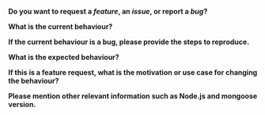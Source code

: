 <!-- Please don't delete this template or I'll close your issue -->

<!-- Before creating an issue please make sure you are using the latest version of the code. -->

**Do you want to request a _feature_, an _issue_, or report a _bug_?**

**What is the current behaviour?**

**If the current behaviour is a bug, please provide the steps to reproduce.**

<!-- A great way to do this is to provide a Short, Self Contained, Correct, Example http://sscce.org/ as a gist, if possible! -->

**What is the expected behaviour?**

**If this is a feature request, what is the motivation or use case for changing
the behaviour?**

**Please mention other relevant information such as Node.js and mongoose version.**

